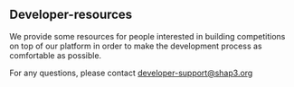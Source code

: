 ## Developer-resources

We provide some resources for people interested in building competitions on top of our platform in order to make the development process as comfortable as possible.

For any questions, please contact developer-support@shap3.org
